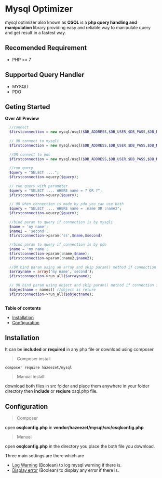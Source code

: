 # Mysql Optimizer
mysql optimizer also known as **OSQL** is a **php query handling and manipulation** library providing easy and reliable way to manipulate query and get result in a fastest way.

## Recomended Requirement
- PHP >= 7

## Supported Query Handler
- MYSQLI
- PDO

## Geting Started
  **Over All Preview**
  ```php
    //connect
    $firstconnection = new mysql/osql($DB_ADDRESS,$DB_USER,$DB_PASS,$DB_NAME);
    
    // OR connect to mysqli
    $firstconnection = new mysql/osql($DB_ADDRESS,$DB_USER,$DB_PASS,$DB_NAME,'pdo');
    
    //OR connect to pdo
    $firstconnection = new mysql/osql($DB_ADDRESS,$DB_USER,$DB_PASS,$DB_NAME,'mysqli');
    
    //run query
    $query = "SELECT ....";
    $firstconnection->query($query);
    
    // run query with parameter
    $query = "SELECT .... WHERE name = ? OR ?";
    $firstconnection->query($query);
    
    // OR when connection is made by pdo you can use both
    $query = "SELECT .... WHERE name = :name OR :name2";
    $firstconnection->query($query);
    
    //bind param to query if connection is by mysqli
    $name = 'my name';
    $name2 = 'second';
    $firstconnection->param('ss',$name,$second)
    
    //bind param to query if connection is by pdo
    $name = 'my name';
    $firstconnection->param(:name,$name);
    $firstconnection->param(:name2,$name2);
    
    //OR bind param using an array and skip param() method if connection is by pdo also support associative array
    $arrayname = array('my name','second');
    $firstconnection->run_all($arrayname);
    
    // OR bind param using object and skip param() method if connection is by pdo
    $objectname = names() //object is reture
    $firstconnection->run_all($objectname);
    
  ```
  **Table of contents**

  * [Installation](#installation)
  * [Configuration](#configuration)
## Installation
  It can be **included** or **required** in any php file or download using composer
  > Composer install
  ```
  composer require hazeezet/mysql
  ```
  > Manual install

  download both files in src folder and place them anywhere in your folder directory then **include** or **reqiure** osql.php file.
  
## Configuration
> Composer

open **osqlconfig.php** in **vendor/hazeezet/mysql/src/osqlconfig.php**

> Manual

open **osqlconfig.php** in the directory you place the both file you download.

Three main settings are there which are
* [Log Warning](#log_warning) (Boolean) to log mysql warning if there is.
* [Display error](#display_error) (Boolean) to display any error if there is. 
